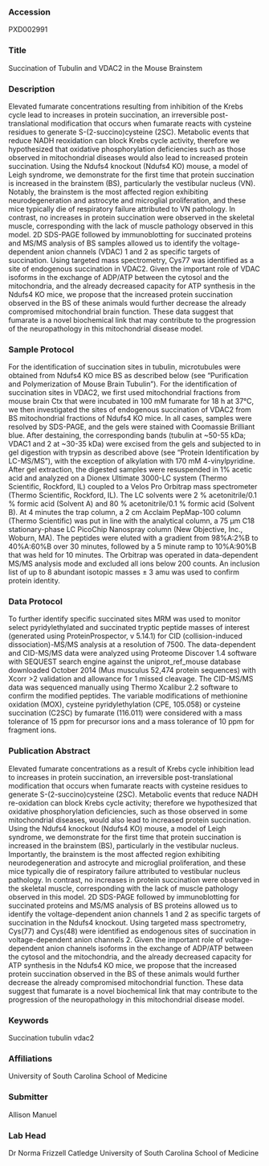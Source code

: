### Accession
PXD002991

### Title
Succination of Tubulin and VDAC2 in the Mouse Brainstem

### Description
Elevated fumarate concentrations resulting from inhibition of the Krebs cycle lead to increases in protein succination, an irreversible post-translational modification that occurs when fumarate reacts with cysteine residues to generate S-(2-succino)cysteine (2SC). Metabolic events that reduce NADH reoxidation can block Krebs cycle activity, therefore we hypothesized that oxidative phosphorylation deficiencies such as those observed in mitochondrial diseases would also lead to increased protein succination. Using the Ndufs4 knockout (Ndufs4 KO) mouse, a model of Leigh syndrome, we demonstrate for the first time that protein succination is increased in the brainstem (BS), particularly the vestibular nucleus (VN). Notably, the brainstem is the most affected region exhibiting neurodegeneration and astrocyte and microglial proliferation, and these mice typically die of respiratory failure attributed to VN pathology. In contrast, no increases in protein succination were observed in the skeletal muscle, corresponding with the lack of muscle pathology observed in this model. 2D SDS-PAGE followed by immunoblotting for succinated proteins and MS/MS analysis of BS samples allowed us to identify the voltage-dependent anion channels (VDAC) 1 and 2 as specific targets of succination. Using targeted mass spectrometry, Cys77 was identified as a site of endogenous succination in VDAC2. Given the important role of VDAC isoforms in the exchange of ADP/ATP between the cytosol and the mitochondria, and the already decreased capacity for ATP synthesis in the Ndufs4 KO mice, we propose that the increased protein succination observed in the BS of these animals would further decrease the already compromised mitochondrial brain function. These data suggest that fumarate is a novel biochemical link that may contribute to the progression of the neuropathology in this mitochondrial disease model.

### Sample Protocol
For the identification of succination sites in tubulin, microtubules were obtained from Ndufs4 KO mice BS as described below (see “Purification and Polymerization of Mouse Brain Tubulin”). For the identification of succination sites in VDAC2, we first used mitochondrial fractions from mouse brain Ctx that were incubated in 100 mM fumarate for 18 h at 37°C, we then investigated the sites of endogenous succination of VDAC2 from BS mitochondrial fractions of Ndufs4 KO mice. In all cases, samples were resolved by SDS-PAGE, and the gels were stained with Coomassie Brilliant blue. After destaining, the corresponding bands (tubulin at ~50-55 kDa; VDAC1 and 2 at ~30-35 kDa) were excised from the gels and subjected to in gel digestion with trypsin as described above (see “Protein Identification by LC-MS/MS”), with the exception of alkylation with 170 mM 4-vinylpyridine. After gel extraction, the digested samples were resuspended in 1% acetic acid and analyzed on a Dionex Ultimate 3000-LC system (Thermo Scientific, Rockford, IL) coupled to a Velos Pro Orbitrap mass spectrometer (Thermo Scientific, Rockford, IL). The LC solvents were 2 % acetonitrile/0.1 % formic acid (Solvent A) and 80 % acetonitrile/0.1 % formic acid (Solvent B). At 4 minutes the trap column, a 2 cm Acclaim PepMap-100 column (Thermo Scientific) was put in line with the analytical column, a 75 μm C18 stationary-phase LC PicoChip Nanospray column (New Objective, Inc., Woburn, MA). The peptides were eluted with a gradient from 98%A:2%B   to  40%A:60%B  over 30 minutes, followed by a 5 minute ramp to 10%A:90%B  that was held for 10 minutes. The Orbitrap was operated in data-dependent MS/MS analysis mode and excluded all ions below 200 counts. An inclusion list of up to 8 abundant isotopic masses ± 3 amu was used to confirm protein identity.

### Data Protocol
To further identify specific succinated sites MRM was used to monitor select pyridylethylated and succinated tryptic peptide masses of interest (generated using ProteinProspector, v 5.14.1) for CID (collision-induced dissociation)-MS/MS analysis at a resolution of 7500. The data-dependent and CID-MS/MS data were analyzed using Proteome Discover 1.4 software with SEQUEST search engine against the uniprot_ref_mouse database downloaded October 2014 (Mus musculus 52,474 protein sequences) with Xcorr >2 validation and allowance for 1 missed cleavage. The CID-MS/MS data was sequenced manually using Thermo Xcalibur 2.2 software to confirm the modified peptides. The variable modifications of methionine oxidation (MOX), cysteine pyridylethylation (CPE, 105.058) or cysteine succination (C2SC) by fumarate (116.011) were considered with a mass tolerance of 15 ppm for precursor ions and a mass tolerance of 10 ppm for fragment ions.

### Publication Abstract
Elevated fumarate concentrations as a result of Krebs cycle inhibition lead to increases in protein succination, an irreversible post-translational modification that occurs when fumarate reacts with cysteine residues to generate S-(2-succino)cysteine (2SC). Metabolic events that reduce NADH re-oxidation can block Krebs cycle activity; therefore we hypothesized that oxidative phosphorylation deficiencies, such as those observed in some mitochondrial diseases, would also lead to increased protein succination. Using the Ndufs4 knockout (Ndufs4 KO) mouse, a model of Leigh syndrome, we demonstrate for the first time that protein succination is increased in the brainstem (BS), particularly in the vestibular nucleus. Importantly, the brainstem is the most affected region exhibiting neurodegeneration and astrocyte and microglial proliferation, and these mice typically die of respiratory failure attributed to vestibular nucleus pathology. In contrast, no increases in protein succination were observed in the skeletal muscle, corresponding with the lack of muscle pathology observed in this model. 2D SDS-PAGE followed by immunoblotting for succinated proteins and MS/MS analysis of BS proteins allowed us to identify the voltage-dependent anion channels 1 and 2 as specific targets of succination in the Ndufs4 knockout. Using targeted mass spectrometry, Cys(77) and Cys(48) were identified as endogenous sites of succination in voltage-dependent anion channels 2. Given the important role of voltage-dependent anion channels isoforms in the exchange of ADP/ATP between the cytosol and the mitochondria, and the already decreased capacity for ATP synthesis in the Ndufs4 KO mice, we propose that the increased protein succination observed in the BS of these animals would further decrease the already compromised mitochondrial function. These data suggest that fumarate is a novel biochemical link that may contribute to the progression of the neuropathology in this mitochondrial disease model.

### Keywords
Succination tubulin vdac2

### Affiliations
University of South Carolina School of Medicine

### Submitter
Allison Manuel

### Lab Head
Dr Norma Frizzell Catledge
University of South Carolina School of Medicine



